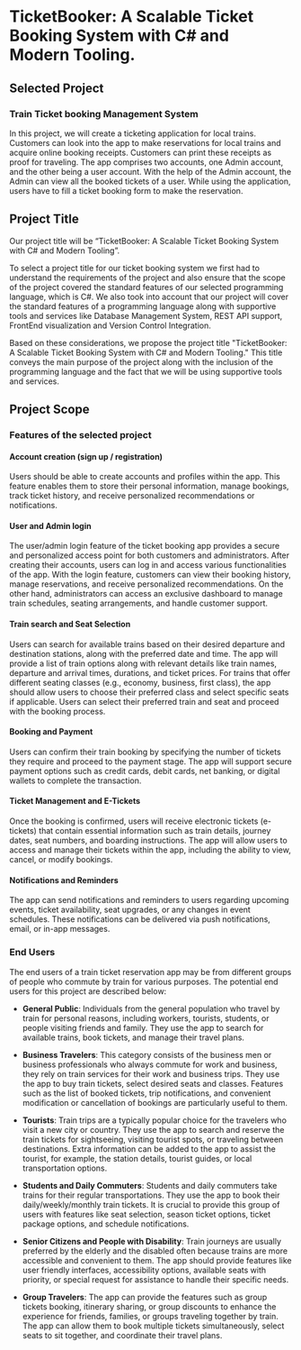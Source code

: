 # TicketBooker: A Scalable Ticket Booking System with C# and Modern Tooling.

## Selected Project
### Train Ticket booking Management System
In this project, we will create a ticketing application for local trains. Customers can look into the app to make reservations for local trains and acquire online booking receipts. Customers can print these receipts as proof for traveling. The app comprises two accounts, one Admin account, and the other being a user account. With the help of the Admin account, the Admin can view all the booked tickets of a user. While using the application, users have to fill a ticket booking form to make the reservation.

## Project Title
Our project title will be “TicketBooker: A Scalable Ticket Booking System with C# and Modern Tooling”.

To select a project title for our ticket booking system we first had to understand the requirements of the project and also ensure that the scope of the project covered the standard features of our selected programming language, which is C#. We also took into account that our project will cover the standard features of a programming language along with supportive tools and services like Database Management System, REST API support, FrontEnd visualization and Version Control Integration.

Based on these considerations, we propose the project title "TicketBooker: A Scalable Ticket Booking System with C# and Modern Tooling." This title conveys the main purpose of the project along with the inclusion of the programming language and the fact that we will be using supportive tools and services.

## Project Scope
### Features of the selected project
#### Account creation (sign up / registration)
Users should be able to create accounts and profiles within the app. This feature enables them to store their personal information, manage bookings, track ticket history, and receive personalized recommendations or notifications.

#### User and Admin login
The user/admin login feature of the ticket booking app provides a secure and personalized access point for both customers and administrators. After creating their accounts, users can log in and access various functionalities of the app. With the login feature, customers can view their booking history, manage reservations, and receive personalized recommendations. On the other hand, administrators can access an exclusive dashboard to manage train schedules, seating arrangements, and handle customer support.

#### Train search and Seat Selection
Users can search for available trains based on their desired departure and destination stations, along with the preferred date and time. The app will provide a list of train options along with relevant details like train names, departure and arrival times, durations, and ticket prices. For trains that offer different seating classes (e.g., economy, business, first class), the app should allow users to choose their preferred class and select specific seats if applicable. Users can select their preferred train and seat and proceed with the booking process.

#### Booking and Payment
Users can confirm their train booking by specifying the number of tickets they require and proceed to the payment stage. The app will support secure payment options such as credit cards, debit cards, net banking, or digital wallets to complete the transaction.

#### Ticket Management and E-Tickets 
Once the booking is confirmed, users will receive electronic tickets (e-tickets) that contain essential information such as train details, journey dates, seat numbers, and boarding instructions. The app will allow users to access and manage their tickets within the app, including the ability to view, cancel, or modify bookings.

#### Notifications and Reminders
The app can send notifications and reminders to users regarding upcoming events, ticket availability, seat upgrades, or any changes in event schedules. These notifications can be delivered via push notifications, email, or in-app messages.

### End Users

The end users of a train ticket reservation app may be from different groups of people who commute by train for various purposes. The potential end users for this project are described below:

- **General Public**: Individuals from the general population who travel by train for personal reasons, including workers, tourists, students, or people visiting friends and family. They use the app to search for available trains, book tickets, and manage their travel plans.

- **Business Travelers**: This category consists of the business men or business professionals who always commute for work and business, they rely on train services for their work and business trips. They use the app to buy train tickets, select desired seats and classes. Features such as the list of booked tickets, trip notifications, and convenient modification or cancellation of bookings are particularly useful to them.

- **Tourists**: Train trips are a typically popular choice for the travelers who visit a new city or country. They use the app to search and reserve the train tickets for sightseeing, visiting tourist spots, or traveling between destinations. Extra information can be added to the app to assist the tourist, for example, the station details, tourist guides, or local transportation options.

- **Students and Daily Commuters**: Students and daily commuters take trains for their regular transportations. They use the app to book their daily/weekly/monthly train tickets. It is crucial to provide this group of users with features like seat selection, season ticket options, ticket package options, and schedule notifications.

- **Senior Citizens and People with Disability**: Train journeys are usually preferred by the elderly and the disabled often because trains are more accessible and convenient to them. The app should provide features like user friendly interfaces, accessibility options, available seats with priority, or special request for assistance to handle their specific needs.

- **Group Travelers**: The app can provide the features such as group tickets booking, itinerary sharing, or group discounts to enhance the experience for friends, families, or groups traveling together by train. The app can allow them to book multiple tickets simultaneously, select seats to sit together, and coordinate their travel plans. 
